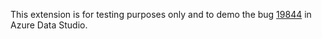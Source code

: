 This extension is for testing purposes only and to demo the bug [19844](https://github.com/microsoft/azuredatastudio/issues/19844) in Azure Data Studio.

